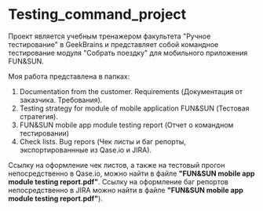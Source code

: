 # Testing_command_project
Проект является учебным тренажером факультета "Ручное тестирование" в GeekBrains и представляет собой командное тестирование модуля "Собрать поездку" для мобильного приложения FUN&amp;SUN.</br>

Моя работа представлена в папках:
1. Documentation from the customer. Requirements (Документация от заказчика. Требования).
2. Testing strategy for module of mobile application FUN&SUN (Тестовая стратегия).
3. FUN&SUN mobile app module testing report (Отчет о командном тестировании)
4. Check lists. Bug repors (Чек листы и баг репорты, экспортированнные из Qase.io и JIRA).

Ссылку на оформление чек листов, а также на тестовый прогон непосредственно в Qase.io, можно найти в файле <b>"FUN&SUN mobile app module testing report.pdf"</b>. Ссылку на оформление баг репортов непосредственно в JIRA можно найти в файле <b>"FUN&SUN mobile app module testing report.pdf"</b>).</br>

